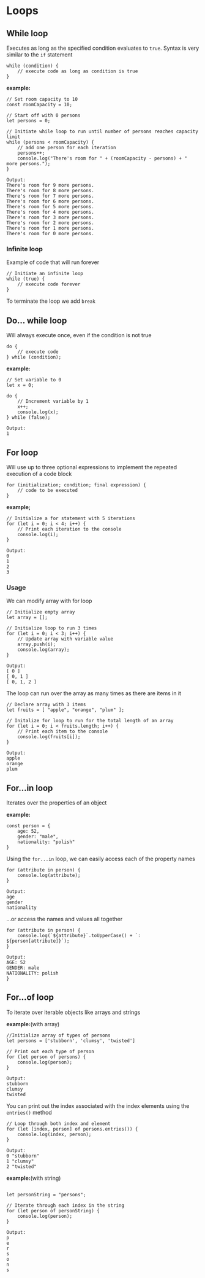# Loops

## While loop

Executes as long as the specified condition evaluates to `true`.
Syntax is very similar to the `if` statement
````
while (condition) {
    // execute code as long as condition is true
}
````

__example:__
````
// Set room capacity to 10
const roomCapacity = 10;

// Start off with 0 persons
let persons = 0;

// Initiate while loop to run until number of persons reaches capacity limit
while (persons < roomCapacity) {
    // add one person for each iteration
    persons++;
    console.log("There's room for " + (roomCapacity - persons) + " more persons.");
}
````
````
Output:
There's room for 9 more persons.
There's room for 8 more persons.
There's room for 7 more persons.
There's room for 6 more persons.
There's room for 5 more persons.
There's room for 4 more persons.
There's room for 3 more persons.
There's room for 2 more persons.
There's room for 1 more persons.
There's room for 0 more persons.
````

### Infinite loop
Example of code that will run forever
````
// Initiate an infinite loop
while (true) {
    // execute code forever
}
````
To terminate the loop we add `break` 

## Do... while loop
Will always execute once, even if the condition is not true
````
do {
    // execute code
} while (condition);
````
__example:__
````
// Set variable to 0
let x = 0;

do {
    // Increment variable by 1
    x++;
    console.log(x);
} while (false);
````
````
Output:
1
````

## For loop

Will use up to three optional expressions to implement 
the repeated execution of a code block

````
for (initialization; condition; final expression) {
    // code to be executed
}
````
__example;__
````
// Initialize a for statement with 5 iterations
for (let i = 0; i < 4; i++) {
    // Print each iteration to the console
    console.log(i);
}
````
````
Output:
0
1
2
3
````
### Usage
We can modify array with for loop
````
// Initialize empty array
let array = [];

// Initialize loop to run 3 times
for (let i = 0; i < 3; i++) {
    // Update array with variable value
    array.push(i);
    console.log(array);
}
````
````
Output:
[ 0 ]
[ 0, 1 ]
[ 0, 1, 2 ]
````
The loop can run over the array as many times as there are items in it
````
// Declare array with 3 items
let fruits = [ "apple", "orange", "plum" ];

// Initalize for loop to run for the total length of an array
for (let i = 0; i < fruits.length; i++) {
    // Print each item to the console
    console.log(fruits[i]);
}
````
````
Output:
apple
orange
plum
````

## For...in loop
Iterates over the properties of an object

__example:__
````
const person = {
    age: 52,
    gender: "male",
    nationality: "polish"
}
````
Using the `for...in` loop, we can easily 
access each of the property names
````
for (attribute in person) {
    console.log(attribute);
}
````
````
Output:
age
gender
nationality
````
...or access the names and values all together
````
for (attribute in person) {
    console.log(`${attribute}`.toUpperCase() + `: ${person[attribute]}`);
}
````
````
Output:
AGE: 52
GENDER: male
NATIONALITY: polish
}
````
## For...of loop
To iterate over iterable objects like arrays and strings

__example:__(with array)
````
//Initialize array of types of persons
let persons = ['stubborn', 'clumsy', 'twisted']

// Print out each type of person
for (let person of persons) {
    console.log(person);
}
````
````
Output:
stubborn
clumsy
twisted
````

You can print out the index associated with the index elements 
using the `entries()` method
````
// Loop through both index and element
for (let [index, person] of persons.entries()) {
    console.log(index, person);
}
````
````
Output:
0 "stubborn"
1 "clumsy"
2 "twisted"
````
__example:__(with string)
````

let personString = "persons";

// Iterate through each index in the string
for (let person of personString) {
    console.log(person);
}
````
````
Output:
p
e
r
s
o
n
s
````
